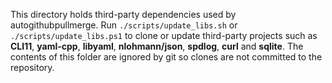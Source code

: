 This directory holds third-party dependencies used by autogithubpullmerge.
Run `./scripts/update_libs.sh` or `./scripts/update_libs.ps1` to clone or update
third-party projects such as **CLI11**, **yaml-cpp**, **libyaml**, **nlohmann/json**,
**spdlog**, **curl** and **sqlite**. The contents of this folder are ignored by
git so clones are not committed to the repository.
